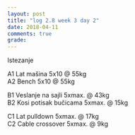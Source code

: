 ```yaml
---
layout: post
title: "log 2.8 week 3 day 2"
date: 2018-04-11
comments: true
grade:
---
```


Istezanje

A1 Lat mašina 5x10 @ 55kg     
A2 Bench 5x10 @ 55kg  

B1 Veslanje na sajli 5xmax. @ 43kg  
B2 Kosi potisak bučicama 5xmax. @ 15kg    

C1 Lat pulldown 5xmax. @ 17kg                
C2 Cable crossover 5xmax. @ 9kg      
